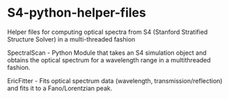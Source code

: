# S4-python-helper-files
Helper files for computing optical spectra from S4 (Stanford Stratified Structure Solver) in a multi-threaded fashion

SpectralScan - Python Module that takes an S4 simulation object and obtains the optical spectrum for a wavelength range in a multithreaded fashion.  

EricFitter - Fits optical spectrum data (wavelength, transmission/reflection) and fits it to a Fano/Lorentzian peak.  
